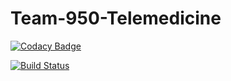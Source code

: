 # Team-950-Telemedicine

[![Codacy Badge](https://api.codacy.com/project/badge/Grade/6ac14fd5cc3e4c37869d149d14023f4c)](https://app.codacy.com/gh/BuildForSDGCohort2/Team-950-Telemedicine?utm_source=github.com&utm_medium=referral&utm_content=BuildForSDGCohort2/Team-950-Telemedicine&utm_campaign=Badge_Grade_Settings)

[![Build Status](https://travis-ci.org/BuildForSDGCohort2/Team-950-Telemedicine.svg?branch=develop)](https://travis-ci.org/BuildForSDGCohort2/Team-950-Telemedicine)
